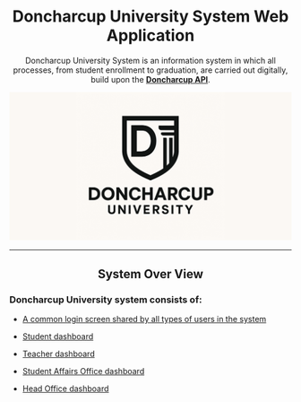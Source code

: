 <div align="center">

<h1>Doncharcup University System Web Application</h1>
<p>
  Doncharcup University System is an information system in which all processes, from student enrollment to graduation, are carried out digitally, build upon the <strong><a href="https://github.com/GHsuhail/Doncharcup-api">Doncharcup API</a></strong>.
</p>

<img src="assets/logo.png" alt="Doncharcup Logo"/>

---
System Over View
---
</div>




### Doncharcup University system consists of:

- [A common login screen shared by all types of users in the system](./docs/Student-Affairs-App.md)

- [Student dashboard](./docs/Student-App.md)

- [Teacher dashboard](./docs/Professor-App.md)

- [Student Affairs Office dashboard](./docs/Student-Affairs-App.md)

- [Head Office dashboard](./docs/Head-Office-App.md)

